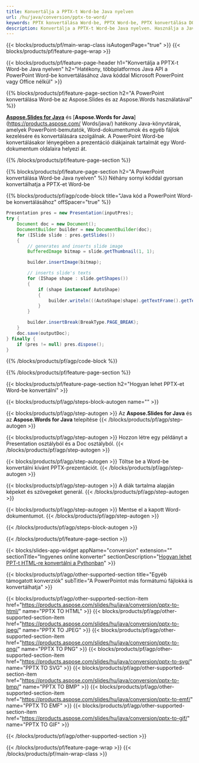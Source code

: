 ```yaml
---
title: Konvertálja a PPTX-t Word-be Java nyelven
url: /hu/java/conversion/pptx-to-word/
keywords: PPTX konvertálása Word-be, PPTX Word-be, PPTX konvertálása DOC-ba, PowerPoint Word-be, Java API, Java Library
description: Konvertálja a PPTX-t Word-be Java nyelven. Használja a Java könyvtár API-t a PowerPoint Wordvé konvertálásához
---
```


{{< blocks/products/pf/main-wrap-class isAutogenPage="true" >}}
{{< blocks/products/pf/feature-page-wrap >}}

{{< blocks/products/pf/feature-page-header h1="Konvertálja a PPTX-t Word-be Java nyelven" h2="Hatékony, többplatformos Java API a PowerPoint Word-be konvertálásához Java kóddal Microsoft PowerPoint vagy Office nélkül" >}}

{{% blocks/products/pf/feature-page-section h2="A PowerPoint konvertálása Word-be az Aspose.Slides és az Aspose.Words használatával" %}}

[**Aspose.Slides for Java**](https://products.aspose.com/slides/hu/java/) és [**Aspose.Words for Java**](https://products.aspose.com/ Words/java/) hatékony Java-könyvtárak, amelyek PowerPoint-bemutatók, Word-dokumentumok és egyéb fájlok kezelésére és konvertálására szolgálnak. A PowerPoint Word-be konvertálásakor lényegében a prezentáció diákjainak tartalmát egy Word-dokumentum oldalaira helyezi át.

{{% /blocks/products/pf/feature-page-section %}}




{{% blocks/products/pf/feature-page-section  h2="A PowerPoint konvertálása Word-be Java nyelven" %}}
Néhány sornyi kóddal gyorsan konvertálhatja a PPTX-et Word-be

{{% blocks/products/pf/agp/code-block title="Java kód a PowerPoint Word-be konvertálásához" offSpacer="true" %}}
```java
Presentation pres = new Presentation(inputPres);
try {
    Document doc = new Document();
    DocumentBuilder builder = new DocumentBuilder(doc);
    for (ISlide slide : pres.getSlides())
    {
        // generates and inserts slide image
        BufferedImage bitmap = slide.getThumbnail(1, 1);

        builder.insertImage(bitmap);

        // inserts slide's texts
        for (IShape shape : slide.getShapes())
        {
            if (shape instanceof AutoShape)
            {
                builder.writeln(((AutoShape)shape).getTextFrame().getText());
            }
        }

        builder.insertBreak(BreakType.PAGE_BREAK);
    }
    doc.save(outputDoc);
} finally {
    if (pres != null) pres.dispose();
}
```
{{% /blocks/products/pf/agp/code-block %}}

{{% /blocks/products/pf/feature-page-section %}}




{{< blocks/products/pf/feature-page-section  h2="Hogyan lehet PPTX-et Word-be konvertálni" >}}


{{< blocks/products/pf/agp/steps-block-autogen name="" >}}


{{< blocks/products/pf/agp/step-autogen >}}
Az **Aspose.Slides for Java** és az **Aspose.Words for Java** telepítése 
{{< /blocks/products/pf/agp/step-autogen >}}

{{< blocks/products/pf/agp/step-autogen >}}
Hozzon létre egy példányt a Presentation osztályból és a Doc osztályból.
{{< /blocks/products/pf/agp/step-autogen >}}

{{< blocks/products/pf/agp/step-autogen >}}
Töltse be a Word-be konvertálni kívánt PPTX-prezentációt.
{{< /blocks/products/pf/agp/step-autogen >}}

{{< blocks/products/pf/agp/step-autogen >}}
A diák tartalma alapján képeket és szövegeket generál.
{{< /blocks/products/pf/agp/step-autogen >}}

{{< blocks/products/pf/agp/step-autogen >}}
Mentse el a kapott Word-dokumentumot.
{{< /blocks/products/pf/agp/step-autogen >}}


{{< /blocks/products/pf/agp/steps-block-autogen >}}


{{< /blocks/products/pf/feature-page-section >}}




{{< blocks/slides-app-widget  appName="conversion" extension="" sectionTitle="Ingyenes online konverter" sectionDescription="[Hogyan lehet PPT-t HTML-re konvertálni a Pythonban](https://products.aspose.com/slides/hu/python-net/conversion/ppt-to-html/)" >}}

{{< blocks/products/pf/agp/other-supported-section title="Egyéb támogatott konverziók" subTitle="A PowerPointot más formátumú fájlokká is konvertálhatja" >}}


{{< blocks/products/pf/agp/other-supported-section-item href="https://products.aspose.com/slides/hu/java/conversion/pptx-to-html/" name="PPTX TO HTML" >}}
{{< blocks/products/pf/agp/other-supported-section-item href="https://products.aspose.com/slides/hu/java/conversion/pptx-to-jpeg/" name="PPTX TO JPEG" >}}
{{< blocks/products/pf/agp/other-supported-section-item href="https://products.aspose.com/slides/hu/java/conversion/pptx-to-png/" name="PPTX TO PNG" >}}
{{< blocks/products/pf/agp/other-supported-section-item href="https://products.aspose.com/slides/hu/java/conversion/pptx-to-svg/" name="PPTX TO SVG" >}}
{{< blocks/products/pf/agp/other-supported-section-item href="https://products.aspose.com/slides/hu/java/conversion/pptx-to-bmp/" name="PPTX TO BMP" >}}
{{< blocks/products/pf/agp/other-supported-section-item href="https://products.aspose.com/slides/hu/java/conversion/pptx-to-emf/" name="PPTX TO EMF" >}}
{{< blocks/products/pf/agp/other-supported-section-item href="https://products.aspose.com/slides/hu/java/conversion/pptx-to-gif/" name="PPTX TO GIF" >}}



{{< /blocks/products/pf/agp/other-supported-section >}}

{{< /blocks/products/pf/feature-page-wrap >}}
{{< /blocks/products/pf/main-wrap-class >}}
